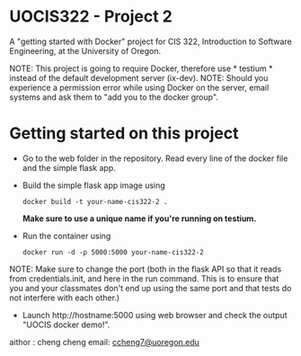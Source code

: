 # UOCIS322 - Project 2 #

A "getting started with Docker" project for CIS 322, Introduction to Software Engineering, at the University of Oregon.

NOTE: This project is going to require Docker, therefore use * testium * instead of the default development server (ix-dev).
NOTE: Should you experience a permission error while using Docker on the server, email systems and ask them to "add you to the docker group".

# Getting started on this project

* Go to the web folder in the repository. Read every line of the docker file and the simple flask app.

* Build the simple flask app image using

  ```
  docker build -t your-name-cis322-2 .
  ```
  **Make sure to use a unique name if you're running on testium.**
* Run the container using

  ```
  docker run -d -p 5000:5000 your-name-cis322-2
  ```
NOTE: Make sure to change the port (both in the flask API so that it reads from credentials.init, and here in the run command. This is to ensure that you and your classmates don't end up using the same port and that tests do not interfere with each other.)
* Launch http://hostname:5000 using web browser and check the output "UOCIS docker demo!".

aithor : cheng cheng
email: ccheng7@uoregon.edu
